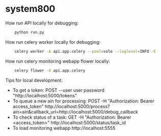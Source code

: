 # system800


How run API locally for debugging:
``` bash
    python run.py
```

How run celery worker locally for debugging:
``` bash
    celery worker -A api.app.celery --pool=solo --loglevel=INFO -E
```

How run celery monitoring webapp flower locally:
``` bash
    celery flower -A api.app.celery
```

Tips for local development:
- To get a token: POST --user user:password "http://localhost:5000/tokens"
- To queue a new ain for processing: POST -H "Authorization: Bearer access_token" http://localhost:5000/process?ain=ain&callback_url=http://localhost:5000/debug_callback
- To check status of a task: GET -H "Authorization: Bearer <access_token>" http://localhost:5000/status/task_id
- To load monitoring webapp http://localhost:5555
